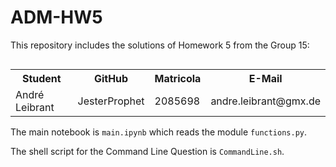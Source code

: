 # ADM-HW5

This repository includes the solutions of Homework 5 from the Group 15:

<div style="float: left;">
    <table>
        <tr>
            <th>Student</th>
            <th>GitHub</th>
            <th>Matricola</th>
            <th>E-Mail</th>
        </tr>
        <tr>
            <td>André Leibrant</td>
            <td>JesterProphet</td>
            <td>2085698</td>
            <td>andre.leibrant@gmx.de</td>
        </tr>
    </table>
</div>

The main notebook is `main.ipynb` which reads the module `functions.py`.

The shell script for the Command Line Question is `CommandLine.sh`.
